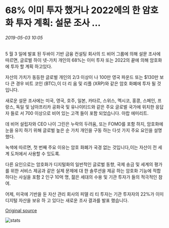 # 68% 이미 투자 했거나 2022에의 한 암호화 투자 계획: 설문 조사 ...

###### 2019-05-03 10:05

5 월 3 일에 발표 된 두바이 기반 금융 컨설팅 회사의 드 비어 그룹에 의해 설문 조사에 따르면, 글로벌 하이 넷-가치 개인의 68%는 이미 투자 또는 2022의 끝에 의해 암호화에 투자 할 계획 하고있다.

자산의 가치가 동등한 글로벌 개인의 2/3 이상이 나 100만 영국 파운드 또는 $130만 보다 큰 경우 비트 코인 (BTC),이 더 리 움 및 리플 (XRP)와 같은 암호 화폐에 투자 될 것입니다.

새로운 설문 조사에는 미국, 영국, 호주, 일본, 카타르, 스위스, 멕시코, 홍콩, 스페인, 프랑스, 독일 및 남아프리카 공화국 및 유나이티드와 같은 주요 글로벌 국가에 위치한 응답자 들로 서 700 이상으로 비어 있는 고객 들이 포함 되었습니다. 아랍 에미리트.

데 비어 설립자와 CEO 나이 그린은 누락의 두려움, 또는 FOMO를 포함 하지, 암호화에 눈을 유지 하기 위해 글로벌 높은 순 가치 개인을 구동 하는 다섯 가지 주요 요인을 설명 했다.

녹색에 따르면, 첫 번째 주요 이유는 암호 화폐가 국경 없는 것입니다,이는 자산이 전 세계 도처에서 사용할 수 있도록.

다른 요인으로는 암호화가 디지털화의 일반적인 글로벌 동향, 국제 송금 및 세계의 평가를 위한 서비스 제공과 같은 실제 문제에 대 한 솔루션을 제공 하는 암호화 기능에 적합 하다는 사실을 포함 2 인구 10억 명, 젊은 세대의 수용 및 기관 투자가 들의 적극적인 참여.

어제, 미국에 기반을 둔 자산 관리 회사의 피델 리 티 투자는 기관 투자자의 22%가 이미 디지털 자산을 보유 하 고 있다는 새로운 조사 결과를 발표 했습니다.

[Original source](https://cointelegraph.com/news/68-of-global-millionaires-already-invested-or-plan-to-invest-in-crypto-by-2022-survey)

![stats](https://c.statcounter.com/11760860/0/a89fa40b/1/ "stats")
